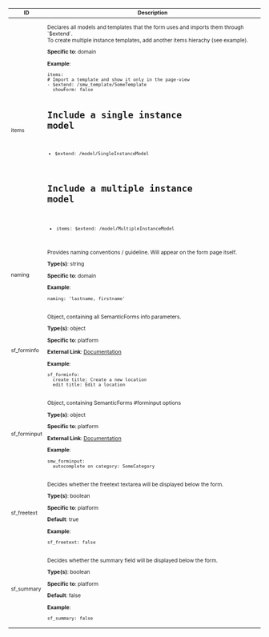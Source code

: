 <table class="schema-table" style="font-size: 0.75em;">
   <thead>
       <tr>
           <th>ID</th>
           <th>Description</th>
       </tr>
   </thead>
   <tbody>
       <tr>
           <td class="schema-propertyId">items</td>
           <td class="schema-description"><p class="schema-description">Declares all models and templates that the form uses and imports them through `$extend`.<br>
To create multiple instance templates, add another items hierachy (see example).
</p><p class="schema-specifics"><strong>Specific to</strong>: <span class="schema-specific schema-specific-domain">domain</span></p><p class="schema-example-header"><strong>Example</strong>:</p><pre class="schema-example"><code>items:
# Import a template and show it only in the page-view
- $extend: /smw_template/SomeTemplate
  showForm: false

# Include a single instance model
- $extend: /model/SingleInstanceModel

# Include a multiple instance model
- items:
    $extend: /model/MultipleInstanceModel
</code></pre></td>
       </tr>
       <tr>
           <td class="schema-propertyId">naming</td>
           <td class="schema-description"><p class="schema-description">Provides naming conventions / guideline. Will appear on the form page itself.
</p><p class="schema-types"><strong>Type(s)</strong>: <span class="schema-type schema-type-string">string</span></p><p class="schema-specifics"><strong>Specific to</strong>: <span class="schema-specific schema-specific-domain">domain</span></p><p class="schema-example-header"><strong>Example</strong>:</p><pre class="schema-example"><code>naming: 'lastname, firstname'
</code></pre></td>
       </tr>
       <tr>
           <td class="schema-propertyId">sf_forminfo</td>
           <td class="schema-description"><p class="schema-description">Object, containing all SemanticForms info parameters.
</p><p class="schema-types"><strong>Type(s)</strong>: <span class="schema-type schema-type-object">object</span></p><p class="schema-specifics"><strong>Specific to</strong>: <span class="schema-specific schema-specific-platform">platform</span></p><p class="schema-link"><strong>External Link</strong>: <a href="https://www.mediawiki.org/wiki/Extension:Semantic_Forms/Defining_forms#.27info.27_tag target="_blank">Documentation</a></p><p class="schema-example-header"><strong>Example</strong>:</p><pre class="schema-example"><code>sf_forminfo:
  create title: Create a new location
  edit title: Edit a location
</code></pre></td>
       </tr>
       <tr>
           <td class="schema-propertyId">sf_forminput</td>
           <td class="schema-description"><p class="schema-description">Object, containing SemanticForms #forminput options
</p><p class="schema-types"><strong>Type(s)</strong>: <span class="schema-type schema-type-object">object</span></p><p class="schema-specifics"><strong>Specific to</strong>: <span class="schema-specific schema-specific-platform">platform</span></p><p class="schema-link"><strong>External Link</strong>: <a href="https://www.mediawiki.org/wiki/Extension:Semantic_Forms/Defining_forms#The_.23forminput_function target="_blank">Documentation</a></p><p class="schema-example-header"><strong>Example</strong>:</p><pre class="schema-example"><code>smw_forminput:
  autocomplete on category: SomeCategory
</code></pre></td>
       </tr>
       <tr>
           <td class="schema-propertyId">sf_freetext</td>
           <td class="schema-description"><p class="schema-description">Decides whether the freetext textarea will be displayed below the form.
</p><p class="schema-types"><strong>Type(s)</strong>: <span class="schema-type schema-type-boolean">boolean</span></p><p class="schema-specifics"><strong>Specific to</strong>: <span class="schema-specific schema-specific-platform">platform</span></p><p class="schema-default"><strong>Default</strong>: true</p><p class="schema-example-header"><strong>Example</strong>:</p><pre class="schema-example"><code>sf_freetext: false
</code></pre></td>
       </tr>
       <tr>
           <td class="schema-propertyId">sf_summary</td>
           <td class="schema-description"><p class="schema-description">Decides whether the summary field will be displayed below the form.
</p><p class="schema-types"><strong>Type(s)</strong>: <span class="schema-type schema-type-boolean">boolean</span></p><p class="schema-specifics"><strong>Specific to</strong>: <span class="schema-specific schema-specific-platform">platform</span></p><p class="schema-default"><strong>Default</strong>: false</p><p class="schema-example-header"><strong>Example</strong>:</p><pre class="schema-example"><code>sf_summary: false
</code></pre></td>
       </tr>
   </tbody>
</table>
